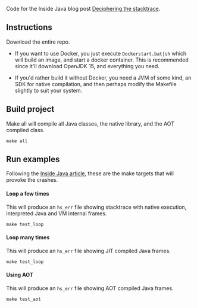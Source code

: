 Code for the Inside Java blog post [Deciphering the stacktrace](https://inside.java/2021/02/11/deciphering-the-stacktrace/).

## Instructions
Download the entire repo.

* If you want to use Docker, you just execute `Dockerstart.bat|sh` which will build an image, and start a docker container. This is recommended since it'll download OpenJDK 15, and everything you need.

* If you'd rather build it without Docker, you need a JVM of some kind, an SDK for native compilation, and then perhaps modify the Makefile slightly to suit your system. 

## Build project
Make all will compile all Java classes, the native library, and the AOT compiled class.
```
make all
```

## Run examples
Following the [Inside Java article](https://inside.java/2021/02/10/deciphering-the-stacktrace/), these are the make targets that will provoke the crashes.

#### Loop a few times
This will produce an `hs_err` file showing stacktrace with native execution, interpreted Java and VM internal frames.
```
make test_loop
```

#### Loop many times
This will produce an `hs_err` file showing JIT compiled Java frames.
```
make test_loop
```

#### Using AOT
This will produce an `hs_err` file showing AOT compiled Java frames.
```
make test_aot
```



